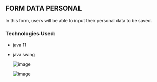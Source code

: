 
## FORM DATA PERSONAL

In this form, users will be able to input their personal data to be saved.

### Technologies Used:

* java 11
* java swing

  ![image](https://github.com/ismaelnv/Formulario/assets/103788750/7996fb30-fdca-46dd-92fe-10d8b0000ebf)


  ![image](https://github.com/ismaelnv/Formulario/assets/103788750/a685edc1-d6f7-4d1c-8e48-df19d251a9d6)

  

